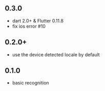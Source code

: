 ## 0.3.0

- dart 2.0+ & Flutter 0.11.8
- fix ios error #10 

## 0.2.0+
- use the device detected locale by default

## 0.1.0
- basic recognition